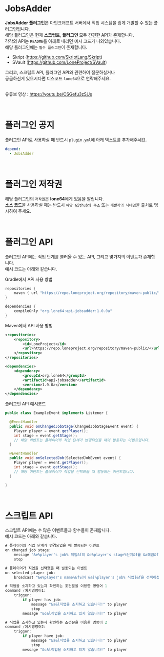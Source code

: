 # JobsAdder
**JobsAdder 플러그인**은 마인크래프트 서버에서 직업 시스템을 쉽게 개발할 수 있는 플러그인입니다.<br>
해당 플러그인은 현재 **스크립트**, **플러그인** 모두 간편한 API가 존재합니다.<br>
각각의 API는 `README`를 아래로 내리면 예시 코드가 나와있습니다.<br>
해당 플러그인에는 `필수 플러그인`이 존재합니다.<br>

- Skript (https://github.com/SkriptLang/Skript)
- SVault (https://github.com/LoneProject/SVault)

그리고, 스크립트 API, 플러그인 API와 관련하여 질문하실거나<br>
궁금하신게 있으시다면 디스코드 `lone64`으로 연락해주세요.<br><br>

유튜브 영상 : https://youtu.be/CSGefu3zSUs

<br>

# 플러그인 공지
플러그인 API로 사용하실 때 반드시 `plugin.yml`에 아래 텍스트를 추가해주세요.
```yaml
depend:
  - JobsAdder
```

<br>

# 플러그인 저작권
해당 플러그인의 `저작권`은 **lone64**에게 있음을 알립니다.<br>
**소스 코드**을 사용하실 때는 반드시 `해당 Github의 주소` 또는 `개발자의 닉네임`을 출처로 명시하여 주세요.

<br>

# 플러그인 API
플러그인 API에는 직업 단계를 불러올 수 있는 API, 그리고 몇가지의 이벤트가 존재합니다.<br>
예시 코드는 아래와 같습니다.

Gradle에서 API 사용 방법
```groovy
repositories {
    maven { url "https://repo.loneproject.org/repository/maven-public/" }
}

dependencies {
    compileOnly "org.lone64:api-jobsadder:1.0.0a"
}
```

Maven에서 API 사용 방법
```xml
<repositories>
    <repository>
        <id>LoneProject</id>
        <url>https://repo.loneproject.org/repository/maven-public/</url>
    </repository>
</repositories>

<dependencies>
    <dependency>
        <groupId>org.lone64</groupId>
        <artifactId>api-jobsadder</artifactId>
        <version>1.0.0a</version>
    </dependency>
</dependencies>
```

플러그인 API 예시코드
```java
public class ExampleEvent implements Listener {

  @EventHandler
  public void onChangedJobStage(ChangedJobStageEvent event) {
    Player player = event.getPlayer();
    int stage = event.getStage();
    // 해당 이벤트는 플레이어의 직업 단계가 변경되었을 때의 발동되는 이벤트입니다.
  }

  @EventHandler
  public void onSelectedJob(SelectedJobEvent event) {
    Player player = event.getPlayer();
    int stage = event.getStage();
    // 해당 이벤트는 플레이어가 직업을 선택했을 때 발동되는 이벤트입니다.
  }

}
```

<br>

# 스크립트 API
스크립트 API에는 수 많은 이벤트들과 함수들이 존재합니다.<br>
예시 코드는 아래와 같습니다.

```javascript
# 플레이어의 직업 단계가 변경되었을 때 발동되는 이벤트
on changed job stage:
	message "&e%player's job% 직업&f의 &e%player's stage%단계&f를 &a해금&f하셨습니다!" to player
	stop

# 플레이어가 직업을 선택했을 때 발동되는 이벤트
on selected player job:
	broadcast "&e%player's name%&f님이 &a[%player's job% 직업]&f을 선택하셨습니다!"

# 직업을 소지하고 있는지 확인하는 조건문을 이용한 명령어 1
command /예시명령어1:
	trigger:
		if player has job:
			message "&a&l직업을 소지하고 있습니다!" to player
			stop
		message "&c&l직업을 소지하고 있지 않습니다!" to player

# 직업을 소지하고 있는지 확인하는 조건문을 이용한 명령어 2
command /예시명령어2:
	trigger:
		if player have job:
			message "&a&l직업을 소지하고 있습니다!" to player
			stop
		message "&c&l직업을 소지하고 있지 않습니다!" to player
```
